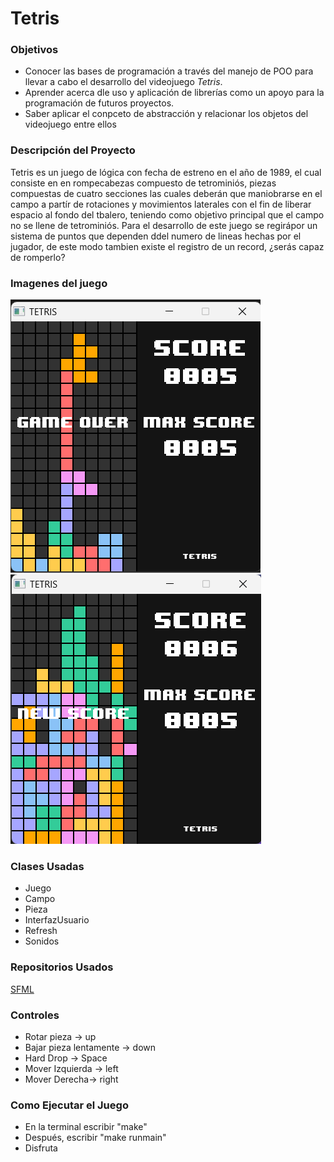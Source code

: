 # Tetris
### Objetivos
* Conocer las bases de programación a través del manejo de POO para llevar a cabo el desarrollo del videojuego *Tetris*.
* Aprender acerca dle uso y aplicación de librerías como un apoyo para la programación de futuros proyectos.
* Saber aplicar el conpceto de abstracción y relacionar los objetos del videojuego entre ellos

### Descripción del Proyecto
Tetris es un juego de lógica con fecha de estreno en el año de 1989, el cual consiste en en rompecabezas compuesto de tetrominiós, piezas compuestas de cuatro secciones las cuales deberán que maniobrarse en el campo a partír de rotaciones y movimientos laterales con el fin de liberar espacio al fondo del tbalero, teniendo como objetivo principal que el campo no se llene de tetrominiós. Para el desarrollo de este juego se regirápor un sistema de puntos que dependen ddel numero de lineas hechas por el jugador, de este modo tambien existe el registro de un record, ¿serás capaz de romperlo?

### Imagenes del juego

![Imagen 1](/assets/Imagenes/Game%20Over.png)
![Imagen 2](/assets/Imagenes/New%20Score.png)

### Clases Usadas
* Juego
* Campo
* Pieza
* InterfazUsuario
* Refresh
* Sonidos

### Repositorios Usados
[SFML](https://github.com/SFML/SFML)

### Controles
* Rotar pieza -> up
* Bajar pieza lentamente -> down
* Hard Drop -> Space
* Mover Izquierda -> left
* Mover Derecha-> right

### Como Ejecutar el Juego
* En la terminal escribir "make"
* Después, escribir "make runmain"
* Disfruta
